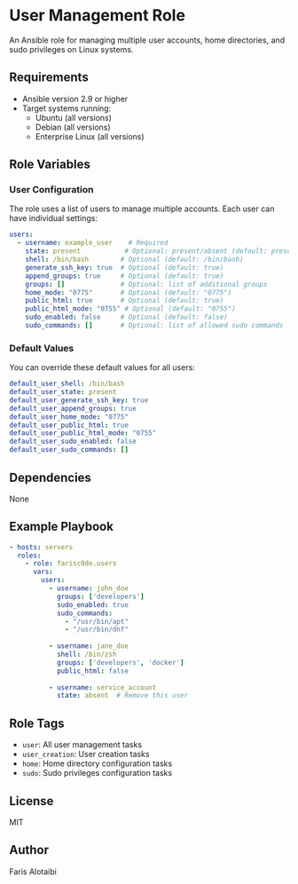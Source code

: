 # User Management Role

An Ansible role for managing multiple user accounts, home directories, and sudo privileges on Linux systems.

## Requirements

- Ansible version 2.9 or higher
- Target systems running:
  - Ubuntu (all versions)
  - Debian (all versions)
  - Enterprise Linux (all versions)

## Role Variables

### User Configuration

The role uses a list of users to manage multiple accounts. Each user can have individual settings:

```yaml
users:
  - username: example_user    # Required
    state: present           # Optional: present/absent (default: present)
    shell: /bin/bash        # Optional (default: /bin/bash)
    generate_ssh_key: true  # Optional (default: true)
    append_groups: true     # Optional (default: true)
    groups: []              # Optional: list of additional groups
    home_mode: "0775"       # Optional (default: "0775")
    public_html: true       # Optional (default: true)
    public_html_mode: "0755" # Optional (default: "0755")
    sudo_enabled: false     # Optional (default: false)
    sudo_commands: []       # Optional: list of allowed sudo commands
```

### Default Values

You can override these default values for all users:

```yaml
default_user_shell: /bin/bash
default_user_state: present
default_user_generate_ssh_key: true
default_user_append_groups: true
default_user_home_mode: "0775"
default_user_public_html: true
default_user_public_html_mode: "0755"
default_user_sudo_enabled: false
default_user_sudo_commands: []
```

## Dependencies

None

## Example Playbook

```yaml
- hosts: servers
  roles:
    - role: farisc0de.users
      vars:
        users:
          - username: john_doe
            groups: ['developers']
            sudo_enabled: true
            sudo_commands:
              - "/usr/bin/apt"
              - "/usr/bin/dnf"
          
          - username: jane_doe
            shell: /bin/zsh
            groups: ['developers', 'docker']
            public_html: false
            
          - username: service_account
            state: absent  # Remove this user
```

## Role Tags

- `user`: All user management tasks
- `user_creation`: User creation tasks
- `home`: Home directory configuration tasks
- `sudo`: Sudo privileges configuration tasks

## License

MIT

## Author

Faris Alotaibi
